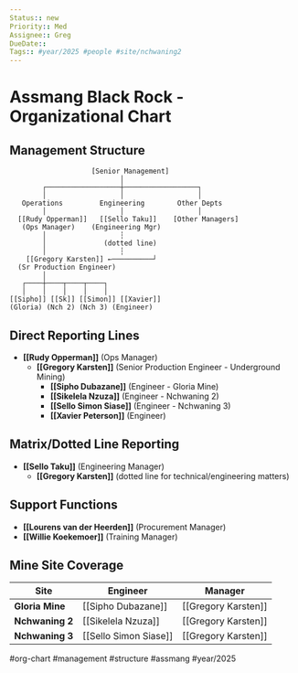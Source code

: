 ```yaml
---
Status:: new
Priority:: Med
Assignee:: Greg
DueDate:: 
Tags:: #year/2025 #people #site/nchwaning2
---
```


# Assmang Black Rock - Organizational Chart

## Management Structure

```
                    [Senior Management]
                           │
        ┌──────────────────┼──────────────────┐
        │                  │                  │
   Operations         Engineering        Other Depts
        │                  │                  │
  [[Rudy Opperman]]   [[Sello Taku]]    [Other Managers]
   (Ops Manager)    (Engineering Mgr)
        │                  ┆
        │              (dotted line)
        │                  ┆
    [[Gregory Karsten]] ←──────────┘
  (Sr Production Engineer)
        │
   ┌────┼────┬────┬────┐
   │    │    │    │    │
[[Sipho]] [[Sk]] [[Simon]] [[Xavier]]
(Gloria) (Nch 2) (Nch 3) (Engineer)
```

## Direct Reporting Lines
- **[[Rudy Opperman]]** (Ops Manager)
  - **[[Gregory Karsten]]** (Senior Production Engineer - Underground Mining)
    - **[[Sipho Dubazane]]** (Engineer - Gloria Mine)
    - **[[Sikelela Nzuza]]** (Engineer - Nchwaning 2)  
    - **[[Sello Simon Siase]]** (Engineer - Nchwaning 3)
    - **[[Xavier Peterson]]** (Engineer)

## Matrix/Dotted Line Reporting
- **[[Sello Taku]]** (Engineering Manager)
  - **[[Gregory Karsten]]** (dotted line for technical/engineering matters)

## Support Functions
- **[[Lourens van der Heerden]]** (Procurement Manager)
- **[[Willie Koekemoer]]** (Training Manager)

## Mine Site Coverage
| Site | Engineer | Manager |
|------|----------|---------|
| **Gloria Mine** | [[Sipho Dubazane]] | [[Gregory Karsten]] |
| **Nchwaning 2** | [[Sikelela Nzuza]] | [[Gregory Karsten]] |
| **Nchwaning 3** | [[Sello Simon Siase]] | [[Gregory Karsten]] |

#org-chart #management #structure #assmang #year/2025